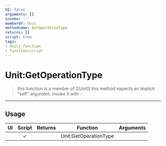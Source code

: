 ```yaml
---
UI: false
arguments: []
invoke: ':'
memberOf: Unit
methodname: GetOperationType
returns: []
script: true
tags:
- Unit/_function
- function/script
---
```

# Unit:GetOperationType
> this function is a member of [[Unit]]
> this method expects an implicit "self" argument. invoke it with `:`
-----
## Usage
|  UI | Script | Returns | Function | Arguments |
|:---:|:------:|-------:|:--------:|:---------|
| |✓||Unit:GetOperationType||
